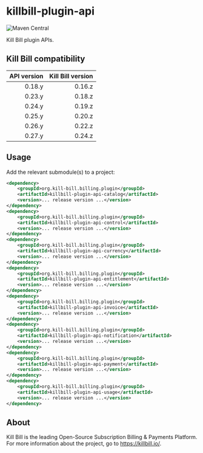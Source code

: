 # killbill-plugin-api
![Maven Central](https://img.shields.io/maven-central/v/org.kill-bill.billing.plugin/killbill-plugin-api?color=blue&label=Maven%20Central)

Kill Bill plugin APIs.

## Kill Bill compatibility

| API version | Kill Bill version |
| ----------: | ----------------: |
| 0.18.y      | 0.16.z            |
| 0.23.y      | 0.18.z            |
| 0.24.y      | 0.19.z            |
| 0.25.y      | 0.20.z            |
| 0.26.y      | 0.22.z            |
| 0.27.y      | 0.24.z            |

## Usage

Add the relevant submodule(s) to a project:

```xml
<dependency>
    <groupId>org.kill-bill.billing.plugin</groupId>
    <artifactId>killbill-plugin-api-catalog</artifactId>
    <version>... release version ...</version>
</dependency>
<dependency>
    <groupId>org.kill-bill.billing.plugin</groupId>
    <artifactId>killbill-plugin-api-control</artifactId>
    <version>... release version ...</version>
</dependency>
<dependency>
    <groupId>org.kill-bill.billing.plugin</groupId>
    <artifactId>killbill-plugin-api-currency</artifactId>
    <version>... release version ...</version>
</dependency>
<dependency>
    <groupId>org.kill-bill.billing.plugin</groupId>
    <artifactId>killbill-plugin-api-entitlement</artifactId>
    <version>... release version ...</version>
</dependency>
<dependency>
    <groupId>org.kill-bill.billing.plugin</groupId>
    <artifactId>killbill-plugin-api-invoice</artifactId>
    <version>... release version ...</version>
</dependency>
<dependency>
    <groupId>org.kill-bill.billing.plugin</groupId>
    <artifactId>killbill-plugin-api-notification</artifactId>
    <version>... release version ...</version>
</dependency>
<dependency>
    <groupId>org.kill-bill.billing.plugin</groupId>
    <artifactId>killbill-plugin-api-payment</artifactId>
    <version>... release version ...</version>
</dependency>
<dependency>
    <groupId>org.kill-bill.billing.plugin</groupId>
    <artifactId>killbill-plugin-api-usage</artifactId>
    <version>... release version ...</version>
</dependency>
```

## About

Kill Bill is the leading Open-Source Subscription Billing & Payments Platform. For more information about the project, go to https://killbill.io/.

